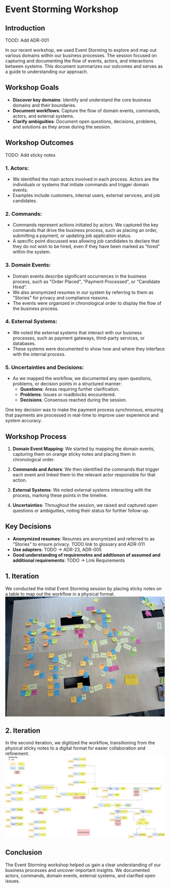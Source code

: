 # Event Storming Workshop

## Introduction
TOOD: Add ADR-001

In our recent workshop, we used Event Storming to explore and map out various domains within our business processes. The session focused on capturing and documenting the flow of events, actors, and interactions between systems. This document summarizes our outcomes and serves as a guide to understanding our approach.

## Workshop Goals

- **Discover key domains**: Identify and understand the core business domains and their boundaries.
- **Document workflows**: Capture the flow of domain events, commands, actors, and external systems.
- **Clarify ambiguities**: Document open questions, decisions, problems, and solutions as they arose during the session.

## Workshop Outcomes
TODO: Add sticky notes

### 1. **Actors**:

- We identified the main actors involved in each process. Actors are the individuals or systems that initiate commands and trigger domain events.
- Examples include customers, internal users, external services, and job candidates.

### 2. **Commands**:

- Commands represent actions initiated by actors. We captured the key commands that drive the business process, such as placing an order, submitting a payment, or updating job application status.
- A specific point discussed was allowing job candidates to declare that they do not wish to be hired, even if they have been marked as "hired" within the system.

### 3. **Domain Events**:

- Domain events describe significant occurrences in the business process, such as "Order Placed", "Payment Processed", or "Candidate Hired".
- We also anonymized resumes in our system by referring to them as "Stories" for privacy and compliance reasons.
- The events were organized in chronological order to display the flow of the business process.

### 4. **External Systems**:

- We noted the external systems that interact with our business processes, such as payment gateways, third-party services, or databases.
- These systems were documented to show how and where they interface with the internal process.

### 5. **Uncertainties and Decisions**:

- As we mapped the workflow, we documented any open questions, problems, or decision points in a structured manner:
  - **Questions**: Areas requiring further clarification.
  - **Problems**: Issues or roadblocks encountered.
  - **Decisions**: Consensus reached during the session.

One key decision was to make the payment process synchronous, ensuring that payments are processed in real-time to improve user experience and system accuracy.

## Workshop Process

1. **Domain Event Mapping**:
   We started by mapping the domain events, capturing them on orange sticky notes and placing them in chronological order.

2. **Commands and Actors**:
   We then identified the commands that trigger each event and linked them to the relevant actor responsible for that action.

3. **External Systems**:
   We noted external systems interacting with the process, marking these points in the timeline.

4. **Uncertainties**:
   Throughout the session, we raised and captured open questions or ambiguities, noting their status for further follow-up.

## Key Decisions

- **Anonymized resumes**: Resumes are anonymized and referred to as "Stories" to ensure privacy. TODO link to glossary and ADR-011
- **Use adapters**: TODO -> ADR-23, ADR-005
- **Good understanding of requiremetns and addtionon of assumed and additional requirements**: TODO -> Link Requirements

## 1. Iteration

We conducted the initial Event Storming session by placing sticky notes on a table to map out the workflow in a physical format.
![Event strorming sticky note](/EventStorming/assets/eventstorming_stickynotes.jpeg)

## 2. Iteration

In the second iteration, we digitized the workflow, transitioning from the physical sticky notes to a digital format for easier collaboration and refinement.
![Event Storming 2. iteration digital](/EventStorming/assets/Eventstorming.png)

## Conclusion

The Event Storming workshop helped us gain a clear understanding of our business processes and uncover important insights. We documented actors, commands, domain events, external systems, and clarified open issues.
